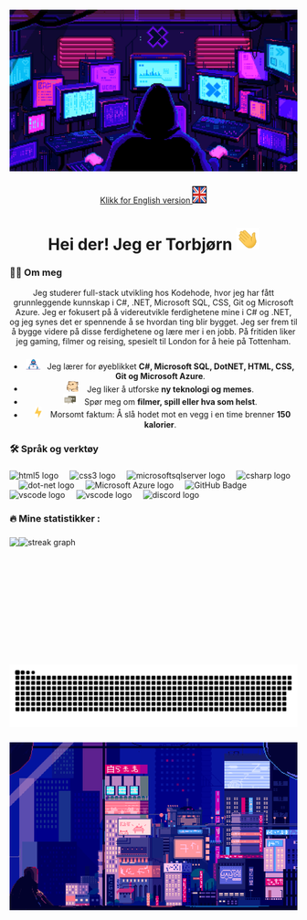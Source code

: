 ###
<div align="center">
  <img alt="GIF" src="https://github.com/TorbjornF-H01/TorbjornF-H01/blob/main/GithubProfile/screens.gif"
</div>

###

<span style="display: inline-flex; align-items: center;">[Klikk for English version <img src="GithubProfile/Britishflag.png" alt="English" width="25" height="30" style="margin-left: 5px vertical-align: middle;"></span>](README.md)

<h1 align="center">Hei der! Jeg er Torbjørn <img alt="GIF" src="GithubProfile/Hi.gif" width="40" /></h1>


###

<h3 align="left">👨‍💻  Om meg</h3>

<p> Jeg studerer full-stack utvikling hos Kodehode, hvor jeg har fått grunnleggende kunnskap i C#, .NET, Microsoft SQL, CSS, Git og Microsoft Azure. Jeg er fokusert på å videreutvikle ferdighetene mine i C# og .NET, og jeg synes det er spennende å se hvordan ting blir bygget. Jeg ser frem til å bygge videre på disse ferdighetene og lære mer i en jobb. På fritiden liker jeg gaming, filmer og reising, spesielt til London for å heie på Tottenham. </p>


###

- <img alt="GIF" src="GithubProfile/Developer.gif" width="25" /> &nbsp; Jeg lærer for øyeblikket **C#, Microsoft SQL, DotNET, HTML, CSS, Git og Microsoft Azure**.<br>
- <img src="GithubProfile/hyperkitty.gif" width="20" />&nbsp;&nbsp;&nbsp; Jeg liker å utforske **ny teknologi og memes**. <br>
- <img src="GithubProfile/message.gif" width="25" />&nbsp;&nbsp; Spør meg om **filmer, spill eller hva som helst**. <br>
- &nbsp;&nbsp;<img src="GithubProfile/lightning.gif" width="12" />&nbsp;&nbsp;&nbsp;&nbsp;Morsomt faktum: Å slå hodet mot en vegg i en time brenner **150 kalorier**.<br>

###

<h3 align="left">🛠 Språk og verktøy</h3>

###

<div align="left">
  <img src="https://img.shields.io/badge/HTML5-E34F26?logo=html5&logoColor=fff&style=for-the-badge" height="30" alt="html5 logo"  />
  <img width="12" />
  <img src="https://img.shields.io/badge/CSS3-1572B6?logo=css3&logoColor=fff&style=for-the-badge" height="30" alt="css3 logo"  />
  <img width="12" />
  <img src="https://img.shields.io/badge/Microsoft%20SQL%20Server-CC2927?logo=microsoftsqlserver&logoColor=fff&style=for-the-badge" height="30" alt="microsoftsqlserver logo"  />
  <img width="12" />
  <img src="https://img.shields.io/badge/C%23-512BD4?logo=csharp&logoColor=fff&style=for-the-badge" height="30" alt="csharp logo"  />
  <img width="12" />
  <img src="https://img.shields.io/badge/.NET-512BD4?logo=dotnet&logoColor=fff&style=for-the-badge" height="30" alt="dot-net logo"  />
  <img width="12" />
  <img src="https://img.shields.io/badge/Microsoft%20Azure-0078D4?logo=microsoftazure&logoColor=fff&style=for-the-badge" height="30" alt="Microsoft Azure logo"  />
  <img width="12" />
  <img src="https://img.shields.io/badge/GitHub-181717?logo=github&logoColor=fff&style=for-the-badge" height="30" alt="GitHub Badge">
  <img width="12" />
  <img src="https://img.shields.io/badge/Visual%20Studio-5C2D91?logo=visualstudio&logoColor=fff&style=for-the-badge" height="30" alt="vscode logo"  />
  <img width="12" />
  <img src="https://img.shields.io/badge/Visual%20Studio%20Code-007ACC?logo=visualstudiocode&logoColor=fff&style=for-the-badge" height="30" alt="vscode logo"  />
  <img width="12" />
  <img src="https://img.shields.io/badge/Discord-5865F2?logo=discord&logoColor=fff&style=for-the-badge" height="30" alt="discord logo"  />
</div>

###

<h3 align="left">🔥   Mine statistikker :</h3>

###

<div style="display: flex; flex-direction: row;">
  <img src ="https://github-readme-stats.vercel.app/api/top-langs/?username=TorbjornF-H01&theme=tokyonight" />
  <img src="https://streak-stats.demolab.com?user=TorbjornF-H01&locale=en&mode=daily&theme=tokyonight&hide_border=false&border_radius=5&order=3" height="200" alt="streak graph"  />
</div>

###

<img src="https://raw.githubusercontent.com/TorbjornF-H01/TorbjornF-H01/output/snake.svg" alt="Snake animation" />

###
<div align="center">
  <img alt="GIF" src="https://github.com/TorbjornF-H01/TorbjornF-H01/blob/main/GithubProfile/ChillCity.gif"
</div>
